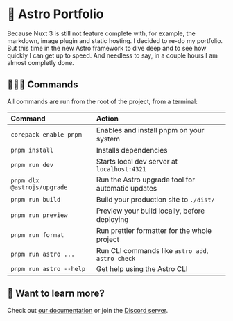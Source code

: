 # 🚀 Astro Portfolio

Because Nuxt 3 is still not feature complete with, for example, the markdown, image plugin and static hosting. I decided to re-do my portfolio. But this time in the new Astro framework to dive deep and to see how quickly I can get up to speed. And needless to say, in a couple hours I am almost completly done.

## 👨🏻‍💻 Commands

All commands are run from the root of the project, from a terminal:

| Command                     | Action                                           |
| :-------------------------- | :----------------------------------------------- |
| `corepack enable pnpm`      | Enables and install pnpm on your system          |
| `pnpm install`              | Installs dependencies                            |
| `pnpm run dev`              | Starts local dev server at `localhost:4321`      |
| `pnpm dlx @astrojs/upgrade` | Run the Astro upgrade tool for automatic updates |
| `pnpm run build`            | Build your production site to `./dist/`          |
| `pnpm run preview`          | Preview your build locally, before deploying     |
| `pnpm run format`           | Run prettier formatter for the whole project     |
| `pnpm run astro ...`        | Run CLI commands like `astro add`, `astro check` |
| `pnpm run astro --help`     | Get help using the Astro CLI                     |

## 👀 Want to learn more?

Check out [our documentation](https://docs.astro.build) or join the [Discord server](https://astro.build/chat).
